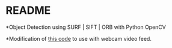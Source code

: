 # README #

*Object Detection using SURF | SIFT | ORB with Python OpenCV 

*Modification of [this code](https://github.com/Itseez/opencv/blob/master/samples/python2/find_obj.py) to use with webcam video feed.